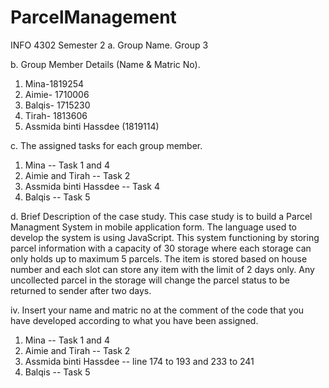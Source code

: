 # ParcelManagement

INFO 4302 Semester 2
a. Group Name.
Group 3

b. Group Member Details (Name & Matric No).
1) Mina-1819254
2) Aimie- 1710006
3) Balqis- 1715230
4) Tirah- 1813606
5) Assmida binti Hassdee (1819114)

c. The assigned tasks for each group member.
1) Mina -- Task 1 and 4
2) Aimie and Tirah -- Task 2 
3) Assmida binti Hassdee -- Task 4
4) Balqis -- Task 5

d. Brief Description of the case study.
This case study is to build a Parcel Managment System in mobile application form. The language used to develop the system is using JavaScript.
This system functioning by storing parcel information with a capacity of 30 storage where each storage can only holds up to maximum 5 parcels. 
The item is stored based on house number and each slot can store any item with the limit of 2 days only. 
Any uncollected parcel in the storage will change the parcel status to be returned to sender after two days. 

iv. Insert your name and matric no at the comment of the code that you have developed 
according to what you have been assigned.
1) Mina -- Task 1 and 4
2) Aimie and Tirah -- Task 2 
3) Assmida binti Hassdee -- line 174 to 193 and 233 to 241
4) Balqis -- Task 5
